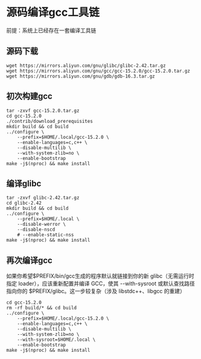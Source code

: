 # 源码编译gcc工具链

前提：系统上已经存在一套编译工具链

## 源码下载

```
wget https://mirrors.aliyun.com/gnu/glibc/glibc-2.42.tar.gz
wget https://mirrors.aliyun.com/gnu/gcc/gcc-15.2.0/gcc-15.2.0.tar.gz
wget https://mirrors.aliyun.com/gnu/gdb/gdb-16.3.tar.gz
```

## 初次构建gcc

```
tar -zxvf gcc-15.2.0.tar.gz
cd gcc-15.2.0
./contrib/download_prerequisites
mkdir build && cd build
../configure \
    --prefix=$HOME/.local/gcc-15.2.0 \
    --enable-languages=c,c++ \
    --disable-multilib \
    --with-system-zlib=no \
    --enable-bootstrap
make -j$(nproc) && make install
```

## 编译glibc

```
tar -zxvf glibc-2.42.tar.gz
cd glibc-2.42
mkdir build && cd build
../configure \
    --prefix=$HOME/.local \
    --disable-werror \
    --disable-nscd
    # --enable-static-nss
make -j$(nproc) && make install
```

## 再次编译gcc

如果你希望$PREFIX/bin/gcc生成的程序默认就链接到你的新 glibc（无需运行时指定 loader），应该重新配置并编译 GCC，使其 --with-sysroot 或默认查找路径指向你的 $PREFIX/glibc。这一步较复杂（涉及 libstdc++、libgcc 的重建）

```
cd gcc-15.2.0
rm -rf build/* && cd build
../configure \
    --prefix=$HOME/.local/gcc-15.2.0 \
    --enable-languages=c,c++ \
    --disable-multilib \
    --with-system-zlib=no \
    --with-sysroot=$HOME/.local \
    --enable-bootstrap
make -j$(nproc) && make install
```